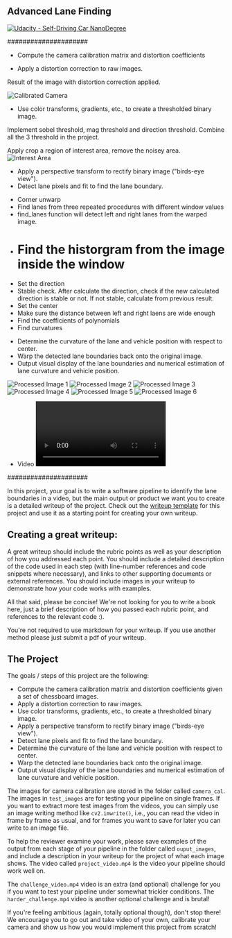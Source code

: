 ## Advanced Lane Finding
[![Udacity - Self-Driving Car NanoDegree](https://s3.amazonaws.com/udacity-sdc/github/shield-carnd.svg)](http://www.udacity.com/drive)

#####################
* Compute the camera calibration matrix and distortion coefficients


* Apply a distortion correction to raw images.

Result of the image with distortion correction applied.


![Calibrated Camera](./tmp/test_find_chessboard_corners.jpg)

* Use color transforms, gradients, etc., to create a thresholded binary image.

Implement sobel threshold, mag threshold and direction threshold. Combine all the 3 threshold in the project.

Apply crop a region of interest area, remove the noisey area.
![Interest Area](./output_images/area_interested.png)

* Apply a perspective transform to rectify binary image ("birds-eye view").
* Detect lane pixels and fit to find the lane boundary.

- Corner unwarp
- Find lanes from three repeated procedures with different window values
- find_lanes function will detect left and right lanes from the warped image.
- # Find the historgram from the image inside the window
- Set the direction
- Stable check.
  After calculate the direction, check if the new calculated direction is stable or not. If not stable, calculate from previous result.
- Set the center
-  Make sure the distance between left and right laens are wide enough
- Find the coefficients of polynomials
- Find curvatures

* Determine the curvature of the lane and vehicle position with respect to center.
* Warp the detected lane boundaries back onto the original image.
* Output visual display of the lane boundaries and numerical estimation of lane curvature and vehicle position.

![Processed Image 1](./output_images/processed_test1.jpg)
![Processed Image 2](./output_images/processed_test2.jpg)
![Processed Image 3](./output_images/processed_test3.jpg)
![Processed Image 4](./output_images/processed_test4.jpg)
![Processed Image 5](./output_images/processed_test5.jpg)
![Processed Image 6](./output_images/processed_test6.jpg)

* Video
![Processed Video](./project_video_processed.mp4)


#####################



In this project, your goal is to write a software pipeline to identify the lane boundaries in a video, but the main output or product we want you to create is a detailed writeup of the project.  Check out the [writeup template](https://github.com/udacity/CarND-Advanced-Lane-Lines/blob/master/writeup_template.md) for this project and use it as a starting point for creating your own writeup.  

Creating a great writeup:
---
A great writeup should include the rubric points as well as your description of how you addressed each point.  You should include a detailed description of the code used in each step (with line-number references and code snippets where necessary), and links to other supporting documents or external references.  You should include images in your writeup to demonstrate how your code works with examples.  

All that said, please be concise!  We're not looking for you to write a book here, just a brief description of how you passed each rubric point, and references to the relevant code :). 

You're not required to use markdown for your writeup.  If you use another method please just submit a pdf of your writeup.

The Project
---

The goals / steps of this project are the following:

* Compute the camera calibration matrix and distortion coefficients given a set of chessboard images.
* Apply a distortion correction to raw images.
* Use color transforms, gradients, etc., to create a thresholded binary image.
* Apply a perspective transform to rectify binary image ("birds-eye view").
* Detect lane pixels and fit to find the lane boundary.
* Determine the curvature of the lane and vehicle position with respect to center.
* Warp the detected lane boundaries back onto the original image.
* Output visual display of the lane boundaries and numerical estimation of lane curvature and vehicle position.

The images for camera calibration are stored in the folder called `camera_cal`.  The images in `test_images` are for testing your pipeline on single frames.  If you want to extract more test images from the videos, you can simply use an image writing method like `cv2.imwrite()`, i.e., you can read the video in frame by frame as usual, and for frames you want to save for later you can write to an image file.  

To help the reviewer examine your work, please save examples of the output from each stage of your pipeline in the folder called `ouput_images`, and include a description in your writeup for the project of what each image shows.    The video called `project_video.mp4` is the video your pipeline should work well on.  

The `challenge_video.mp4` video is an extra (and optional) challenge for you if you want to test your pipeline under somewhat trickier conditions.  The `harder_challenge.mp4` video is another optional challenge and is brutal!

If you're feeling ambitious (again, totally optional though), don't stop there!  We encourage you to go out and take video of your own, calibrate your camera and show us how you would implement this project from scratch!
